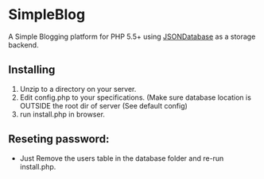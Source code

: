 # SimpleBlog
A Simple Blogging platform for PHP 5.5+ using [JSONDatabase](https://github.com/mitchellurgero/jsondatabase) as a storage backend.

## Installing

1. Unzip to a directory on your server.
2. Edit config.php to your specifications. (Make sure database location is OUTSIDE the root dir of server (See default config)
3. run install.php in browser.


## Reseting password:
- Just Remove the users table in the database folder and re-run install.php.